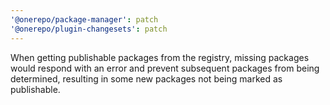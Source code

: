 ```yaml
---
'@onerepo/package-manager': patch
'@onerepo/plugin-changesets': patch
---
```


When getting publishable packages from the registry, missing packages would respond with an error and prevent subsequent packages from being determined, resulting in some new packages not being marked as publishable.
